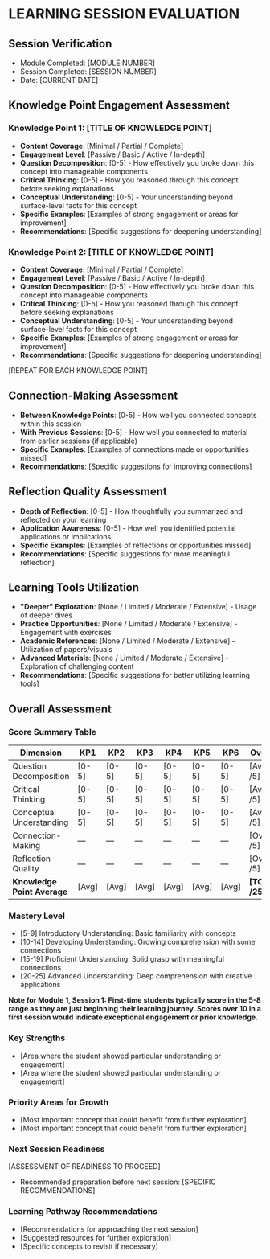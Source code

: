 # LEARNING SESSION EVALUATION

## Session Verification
- Module Completed: [MODULE NUMBER]
- Session Completed: [SESSION NUMBER]
- Date: [CURRENT DATE]

## Knowledge Point Engagement Assessment

### Knowledge Point 1: [TITLE OF KNOWLEDGE POINT]
- **Content Coverage**: [Minimal / Partial / Complete]
- **Engagement Level**: [Passive / Basic / Active / In-depth]
- **Question Decomposition**: [0-5] - How effectively you broke down this concept into manageable components
- **Critical Thinking**: [0-5] - How you reasoned through this concept before seeking explanations
- **Conceptual Understanding**: [0-5] - Your understanding beyond surface-level facts for this concept
- **Specific Examples**: [Examples of strong engagement or areas for improvement]
- **Recommendations**: [Specific suggestions for deepening understanding]

### Knowledge Point 2: [TITLE OF KNOWLEDGE POINT]
- **Content Coverage**: [Minimal / Partial / Complete]
- **Engagement Level**: [Passive / Basic / Active / In-depth]
- **Question Decomposition**: [0-5] - How effectively you broke down this concept into manageable components
- **Critical Thinking**: [0-5] - How you reasoned through this concept before seeking explanations
- **Conceptual Understanding**: [0-5] - Your understanding beyond surface-level facts for this concept
- **Specific Examples**: [Examples of strong engagement or areas for improvement]
- **Recommendations**: [Specific suggestions for deepening understanding]

[REPEAT FOR EACH KNOWLEDGE POINT]

## Connection-Making Assessment
- **Between Knowledge Points**: [0-5] - How well you connected concepts within this session
- **With Previous Sessions**: [0-5] - How well you connected to material from earlier sessions (if applicable)
- **Specific Examples**: [Examples of connections made or opportunities missed]
- **Recommendations**: [Specific suggestions for improving connections]

## Reflection Quality Assessment
- **Depth of Reflection**: [0-5] - How thoughtfully you summarized and reflected on your learning
- **Application Awareness**: [0-5] - How well you identified potential applications or implications
- **Specific Examples**: [Examples of reflections or opportunities missed]
- **Recommendations**: [Specific suggestions for more meaningful reflection]

## Learning Tools Utilization
- **"Deeper" Exploration**: [None / Limited / Moderate / Extensive] - Usage of deeper dives
- **Practice Opportunities**: [None / Limited / Moderate / Extensive] - Engagement with exercises
- **Academic References**: [None / Limited / Moderate / Extensive] - Utilization of papers/visuals
- **Advanced Materials**: [None / Limited / Moderate / Extensive] - Exploration of challenging content
- **Recommendations**: [Specific suggestions for better utilizing learning tools]

## Overall Assessment

### Score Summary Table

| Dimension | KP1 | KP2 | KP3 | KP4 | KP5 | KP6 | Overall |
|-----------|-----|-----|-----|-----|-----|-----|---------|
| Question Decomposition | [0-5] | [0-5] | [0-5] | [0-5] | [0-5] | [0-5] | [Avg /5] |
| Critical Thinking | [0-5] | [0-5] | [0-5] | [0-5] | [0-5] | [0-5] | [Avg /5] |
| Conceptual Understanding | [0-5] | [0-5] | [0-5] | [0-5] | [0-5] | [0-5] | [Avg /5] |
| Connection-Making | — | — | — | — | — | — | [Overall /5] |
| Reflection Quality | — | — | — | — | — | — | [Overall /5] |
| **Knowledge Point Average** | [Avg] | [Avg] | [Avg] | [Avg] | [Avg] | [Avg] | **[TOTAL /25]** |

### Mastery Level
- [5-9] Introductory Understanding: Basic familiarity with concepts
- [10-14] Developing Understanding: Growing comprehension with some connections
- [15-19] Proficient Understanding: Solid grasp with meaningful connections
- [20-25] Advanced Understanding: Deep comprehension with creative applications

**Note for Module 1, Session 1: First-time students typically score in the 5-8 range as they are just beginning their learning journey. Scores over 10 in a first session would indicate exceptional engagement or prior knowledge.**

### Key Strengths
- [Area where the student showed particular understanding or engagement]
- [Area where the student showed particular understanding or engagement]

### Priority Areas for Growth
- [Most important concept that could benefit from further exploration]
- [Most important concept that could benefit from further exploration]

### Next Session Readiness
[ASSESSMENT OF READINESS TO PROCEED]
- Recommended preparation before next session: [SPECIFIC RECOMMENDATIONS]

### Learning Pathway Recommendations
- [Recommendations for approaching the next session]
- [Suggested resources for further exploration]
- [Specific concepts to revisit if necessary]

